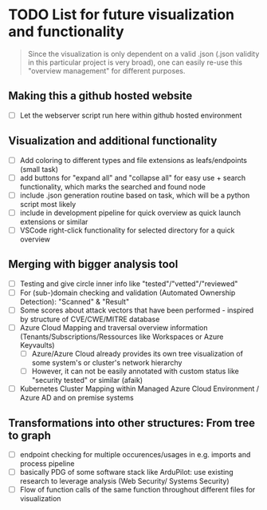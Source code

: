 # TODO List for future visualization and functionality
> Since the visualization is only dependent on a valid .json (.json validity in this particular project is very broad), one can easily re-use this "overview management" for different purposes.

## Making this a github hosted website
- [ ] Let the webserver script run here within github hosted environment

## Visualization and additional functionality
- [ ] Add coloring to different types and file extensions as leafs/endpoints (small task)
- [ ] add buttons for "expand all" and "collapse all" for easy use + search functionality, which marks the searched and found node
- [ ] include .json generation routine based on task, which will be a python script most likely
- [ ] include in development pipeline for quick overview as quick launch extensions or similar
- [ ] VSCode right-click functionality for selected directory for a quick overview

## Merging  with bigger analysis tool
- [ ] Testing and give circle inner info like "tested"/"vetted"/"reviewed"
- [ ] For (sub-)domain checking and validation (Automated Ownership Detection): "Scanned" & "Result"
- [ ] Some scores about attack vectors that have been performed - inspired by structure of CVE/CWE/MITRE database
- [ ] Azure Cloud Mapping and traversal overview information (Tenants/Subscriptions/Ressources like Workspaces or Azure Keyvaults)
    - [ ] Azure/Azure Cloud already provides its own tree visualization of some system's or cluster's network hierarchy
    - [ ] However, it can not be easily annotated with custom status like "security tested" or similar (afaik)
- [ ] Kubernetes Cluster Mapping within Managed Azure Cloud Environment / Azure AD and on premise systems

## Transformations into other structures: From tree to graph
- [ ] endpoint checking for multiple occurences/usages in e.g. imports and process pipeline
- [ ] basically PDG of some software stack like ArduPilot: use existing research to leverage analysis (Web Security/ Systems Security)
- [ ] Flow of function calls of the same function throughout different files for visualization